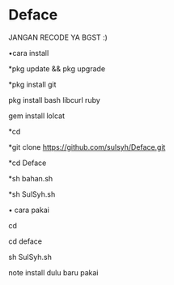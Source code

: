 # Deface
JANGAN RECODE YA BGST :)

•cara install


*pkg update && pkg upgrade

*pkg install git 

pkg install bash libcurl ruby

gem install lolcat

*cd

*git clone https://github.com/sulsyh/Deface.git

*cd Deface

*sh bahan.sh

*sh SulSyh.sh 

• cara pakai 

cd 

cd deface

sh SulSyh.sh



note install dulu baru pakai

